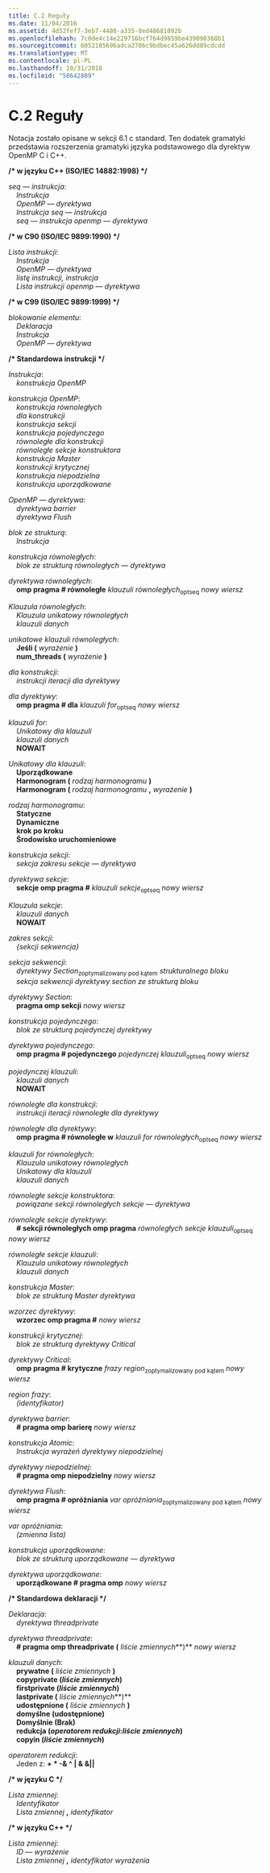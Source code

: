 ```yaml
---
title: C.2 Reguły
ms.date: 11/04/2016
ms.assetid: 4d52fef7-3eb7-4480-a335-8ed48681092b
ms.openlocfilehash: 7c0de4c14e229716bcf764d9859be439090368b1
ms.sourcegitcommit: 6052185696adca270bc9bdbec45a626dd89cdcdd
ms.translationtype: MT
ms.contentlocale: pl-PL
ms.lasthandoff: 10/31/2018
ms.locfileid: "50642809"
---
```

# <a name="c2-rules"></a>C.2 Reguły

Notacja zostało opisane w sekcji 6.1 c standard. Ten dodatek gramatyki przedstawia rozszerzenia gramatyki języka podstawowego dla dyrektyw OpenMP C i C++.

**/\* w języku C++ (ISO/IEC 14882:1998) \*/**

*seq — instrukcja*:<br/>
&nbsp;&nbsp;&nbsp;&nbsp;*Instrukcja*<br/>
&nbsp;&nbsp;&nbsp;&nbsp;*OpenMP — dyrektywa*<br/>
&nbsp;&nbsp;&nbsp;&nbsp;*Instrukcja seq — instrukcja*<br/>
&nbsp;&nbsp;&nbsp;&nbsp;*seq — instrukcja openmp — dyrektywa*

**/\* w C90 (ISO/IEC 9899:1990) \*/**

*Lista instrukcji*:<br/>
&nbsp;&nbsp;&nbsp;&nbsp;*Instrukcja*<br/>
&nbsp;&nbsp;&nbsp;&nbsp;*OpenMP — dyrektywa*<br/>
&nbsp;&nbsp;&nbsp;&nbsp;*listę instrukcji, instrukcja*<br/>
&nbsp;&nbsp;&nbsp;&nbsp;*Lista instrukcji openmp — dyrektywa*

**/\* w C99 (ISO/IEC 9899:1999) \*/**

*blokowanie elementu*:<br/>
&nbsp;&nbsp;&nbsp;&nbsp;*Deklaracja*<br/>
&nbsp;&nbsp;&nbsp;&nbsp;*Instrukcja*<br/>
&nbsp;&nbsp;&nbsp;&nbsp;*OpenMP — dyrektywa*

**/\* Standardowa instrukcji \*/**

*Instrukcja*:<br/>
&nbsp;&nbsp;&nbsp;&nbsp;*konstrukcja OpenMP*

*konstrukcja OpenMP*:<br/>
&nbsp;&nbsp;&nbsp;&nbsp;*konstrukcja równoległych*<br/>
&nbsp;&nbsp;&nbsp;&nbsp;*dla konstrukcji*<br/>
&nbsp;&nbsp;&nbsp;&nbsp;*konstrukcja sekcji*<br/>
&nbsp;&nbsp;&nbsp;&nbsp;*konstrukcja pojedynczego*<br/>
&nbsp;&nbsp;&nbsp;&nbsp;*równoległe dla konstrukcji*<br/>
&nbsp;&nbsp;&nbsp;&nbsp;*równoległe sekcje konstruktora*<br/>
&nbsp;&nbsp;&nbsp;&nbsp;*konstrukcja Master*<br/>
&nbsp;&nbsp;&nbsp;&nbsp;*konstrukcji krytycznej*<br/>
&nbsp;&nbsp;&nbsp;&nbsp;*konstrukcja niepodzielna*<br/>
&nbsp;&nbsp;&nbsp;&nbsp;*konstrukcja uporządkowane*

*OpenMP — dyrektywa*:<br/>
&nbsp;&nbsp;&nbsp;&nbsp;*dyrektywa barrier*<br/>
&nbsp;&nbsp;&nbsp;&nbsp;*dyrektywa Flush*

*blok ze strukturą*:<br/>
&nbsp;&nbsp;&nbsp;&nbsp;*Instrukcja*

*konstrukcja równoległych*:<br/>
&nbsp;&nbsp;&nbsp;&nbsp;*blok ze strukturą równoległych — dyrektywa*

*dyrektywa równoległych*:<br/>
&nbsp;&nbsp;&nbsp;&nbsp;**omp pragma # równoległe** *klauzuli równoległych*<sub>optseq</sub> *nowy wiersz*

*Klauzula równoległych*:<br/>
&nbsp;&nbsp;&nbsp;&nbsp;*Klauzula unikatowy równoległych*<br/>
&nbsp;&nbsp;&nbsp;&nbsp;*klauzuli danych*

*unikatowe klauzuli równoległych*:<br/>
&nbsp;&nbsp;&nbsp;&nbsp;**Jeśli (** *wyrażenie* **)**<br/>
&nbsp;&nbsp;&nbsp;&nbsp;**num_threads (** *wyrażenie* **)**

*dla konstrukcji*:<br/>
&nbsp;&nbsp;&nbsp;&nbsp;*instrukcji iteracji dla dyrektywy*

*dla dyrektywy*:<br/>
&nbsp;&nbsp;&nbsp;&nbsp;**omp pragma # dla** *klauzuli for*<sub>optseq</sub> *nowy wiersz*

*klauzuli for*:<br/>
&nbsp;&nbsp;&nbsp;&nbsp;*Unikatowy dla klauzuli*<br/>
&nbsp;&nbsp;&nbsp;&nbsp;*klauzuli danych*<br/>
&nbsp;&nbsp;&nbsp;&nbsp;**NOWAIT**

*Unikatowy dla klauzuli*:<br/>
&nbsp;&nbsp;&nbsp;&nbsp;**Uporządkowane**<br/>
&nbsp;&nbsp;&nbsp;&nbsp;**Harmonogram (** *rodzaj harmonogramu* **)**<br/>
&nbsp;&nbsp;&nbsp;&nbsp;**Harmonogram (** *rodzaj harmonogramu* **,** *wyrażenie* **)**

*rodzaj harmonogramu*:<br/>
&nbsp;&nbsp;&nbsp;&nbsp;**Statyczne**<br/>
&nbsp;&nbsp;&nbsp;&nbsp;**Dynamiczne**<br/>
&nbsp;&nbsp;&nbsp;&nbsp;**krok po kroku**<br/>
&nbsp;&nbsp;&nbsp;&nbsp;**Środowisko uruchomieniowe**

*konstrukcja sekcji*:<br/>
&nbsp;&nbsp;&nbsp;&nbsp;*sekcja zakresu sekcje — dyrektywa*

*dyrektywa sekcje*:<br/>
&nbsp;&nbsp;&nbsp;&nbsp;**sekcje omp pragma #** *klauzuli sekcje*<sub>optseq</sub> *nowy wiersz*

*Klauzula sekcje*:<br/>
&nbsp;&nbsp;&nbsp;&nbsp;*klauzuli danych*<br/>
&nbsp;&nbsp;&nbsp;&nbsp;**NOWAIT**

*zakres sekcji*:<br/>
&nbsp;&nbsp;&nbsp;&nbsp;*{sekcji sekwencja}*

*sekcja sekwencji*:<br/>
&nbsp;&nbsp;&nbsp;&nbsp;*dyrektywy Section*<sub>zoptymalizowany pod kątem</sub> *strukturalnego bloku*<br/>
&nbsp;&nbsp;&nbsp;&nbsp;*sekcja sekwencji dyrektywy section ze strukturą bloku*

*dyrektywy Section*:<br/>
&nbsp;&nbsp;&nbsp;&nbsp;**pragma omp sekcji** *nowy wiersz*

*konstrukcja pojedynczego*:<br/>
&nbsp;&nbsp;&nbsp;&nbsp;*blok ze strukturą pojedynczej dyrektywy*

*dyrektywa pojedynczego*:<br/>
&nbsp;&nbsp;&nbsp;&nbsp;**omp pragma # pojedynczego** *pojedynczej klauzuli*<sub>optseq</sub> *nowy wiersz*

*pojedynczej klauzuli*:<br/>
&nbsp;&nbsp;&nbsp;&nbsp;*klauzuli danych*<br/>
&nbsp;&nbsp;&nbsp;&nbsp;**NOWAIT**

*równoległe dla konstrukcji*:<br/>
&nbsp;&nbsp;&nbsp;&nbsp;*instrukcji iteracji równoległe dla dyrektywy*

*równoległe dla dyrektywy*:<br/>
&nbsp;&nbsp;&nbsp;&nbsp;**omp pragma # równoległe w** *klauzuli for równoległych*<sub>optseq</sub> *nowy wiersz*

*klauzuli for równoległych*:<br/>
&nbsp;&nbsp;&nbsp;&nbsp;*Klauzula unikatowy równoległych*<br/>
&nbsp;&nbsp;&nbsp;&nbsp;*Unikatowy dla klauzuli*<br/>
&nbsp;&nbsp;&nbsp;&nbsp;*klauzuli danych*

*równoległe sekcje konstruktora*:<br/>
&nbsp;&nbsp;&nbsp;&nbsp;*powiązane sekcji równoległych sekcje — dyrektywa*

*równoległe sekcje dyrektywy*:<br/>
&nbsp;&nbsp;&nbsp;&nbsp;**# sekcji równoległych omp pragma** *równoległych sekcje klauzuli*<sub>optseq</sub> *nowy wiersz*

*równoległe sekcje klauzuli*:<br/>
&nbsp;&nbsp;&nbsp;&nbsp;*Klauzula unikatowy równoległych*<br/>
&nbsp;&nbsp;&nbsp;&nbsp;*klauzuli danych*

*konstrukcja Master*:<br/>
&nbsp;&nbsp;&nbsp;&nbsp;*blok ze strukturą Master dyrektywa*

*wzorzec dyrektywy*:<br/>
&nbsp;&nbsp;&nbsp;&nbsp;**wzorzec omp pragma #** *nowy wiersz*

*konstrukcji krytycznej*:<br/>
&nbsp;&nbsp;&nbsp;&nbsp;*blok ze strukturą dyrektywy Critical*

*dyrektywy Critical*:<br/>
&nbsp;&nbsp;&nbsp;&nbsp;**omp pragma # krytyczne** *frazy region*<sub>zoptymalizowany pod kątem</sub> *nowy wiersz*

*region frazy*:<br/>
&nbsp;&nbsp;&nbsp;&nbsp;*(identyfikator)*

*dyrektywa barrier*:<br/>
&nbsp;&nbsp;&nbsp;&nbsp;**# pragma omp barierę** *nowy wiersz*

*konstrukcja Atomic*:<br/>
&nbsp;&nbsp;&nbsp;&nbsp;*Instrukcja wyrażeń dyrektywy niepodzielnej*

*dyrektywy niepodzielnej*:<br/>
&nbsp;&nbsp;&nbsp;&nbsp;**# pragma omp niepodzielny** *nowy wiersz*

*dyrektywa Flush*:<br/>
&nbsp;&nbsp;&nbsp;&nbsp;**omp pragma # opróżniania** *var opróżniania*<sub>zoptymalizowany pod kątem</sub> *nowy wiersz*

*var opróżniania*:<br/>
&nbsp;&nbsp;&nbsp;&nbsp;*(zmienna lista)*

*konstrukcja uporządkowane*:<br/>
&nbsp;&nbsp;&nbsp;&nbsp;*blok ze strukturą uporządkowane — dyrektywa*

*dyrektywa uporządkowane*:<br/>
&nbsp;&nbsp;&nbsp;&nbsp;**uporządkowane # pragma omp** *nowy wiersz*

**/\* Standardowa deklaracji \*/**

*Deklaracja*:<br/>
&nbsp;&nbsp;&nbsp;&nbsp;*dyrektywa threadprivate*

*dyrektywa threadprivate*:<br/>
&nbsp;&nbsp;&nbsp;&nbsp;**# pragma omp threadprivate (** *liście zmiennych***)** *nowy wiersz*

*klauzuli danych*:<br/>
&nbsp;&nbsp;&nbsp;&nbsp;**prywatne (** *liście zmiennych* **)**<br/>
&nbsp;&nbsp;&nbsp;&nbsp;**copyprivate (***liście zmiennych***)**<br/>
&nbsp;&nbsp;&nbsp;&nbsp;**firstprivate (***liście zmiennych***)**<br/>
&nbsp;&nbsp;&nbsp;&nbsp;**lastprivate (** *liście zmiennych***)**<br/>
&nbsp;&nbsp;&nbsp;&nbsp;**udostępnione (** *liście zmiennych* **)**<br/>
&nbsp;&nbsp;&nbsp;&nbsp;**domyślne (udostępnione)**<br/>
&nbsp;&nbsp;&nbsp;&nbsp;**Domyślnie (Brak)**<br/>
&nbsp;&nbsp;&nbsp;&nbsp;**redukcja (***operatorem redukcji***:***liście zmiennych***)**<br/>
&nbsp;&nbsp;&nbsp;&nbsp;**copyin (***liście zmiennych***)**

*operatorem redukcji*:<br/>
&nbsp;&nbsp;&nbsp;&nbsp;Jeden z:  **+  \* -& ^ &#124; & &&#124;&#124;**

**/\* w języku C \*/**

*Lista zmiennej*:<br/>
&nbsp;&nbsp;&nbsp;&nbsp;*Identyfikator*<br/>
&nbsp;&nbsp;&nbsp;&nbsp;*Lista zmiennej* **,** *identyfikator*

**/\* w języku C++ \*/**

*Lista zmiennej*:<br/>
&nbsp;&nbsp;&nbsp;&nbsp;*ID — wyrażenie*<br/>
&nbsp;&nbsp;&nbsp;&nbsp;*Lista zmiennej* **,** *identyfikator wyrażenia*